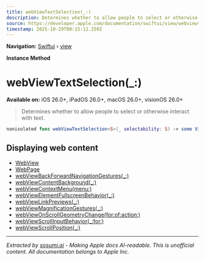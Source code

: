 ```yaml
---
title: webViewTextSelection(_:)
description: Determines whether to allow people to select or otherwise interact with text.
source: https://developer.apple.com/documentation/swiftui/view/webviewtextselection(_:)
timestamp: 2025-10-29T00:15:12.250Z
---
```


**Navigation:** [Swiftui](/documentation/swiftui) › [view](/documentation/swiftui/view)

**Instance Method**

# webViewTextSelection(_:)

**Available on:** iOS 26.0+, iPadOS 26.0+, macOS 26.0+, visionOS 26.0+

> Determines whether to allow people to select or otherwise interact with text.

```swift
nonisolated func webViewTextSelection<S>(_ selectability: S) -> some View where S : TextSelectability
```

## Displaying web content

- [WebView](/documentation/WebKit/WebView-swift.struct)
- [WebPage](/documentation/WebKit/WebPage)
- [webViewBackForwardNavigationGestures(_:)](/documentation/swiftui/view/webviewbackforwardnavigationgestures(_:))
- [webViewContentBackground(_:)](/documentation/swiftui/view/webviewcontentbackground(_:))
- [webViewContextMenu(menu:)](/documentation/swiftui/view/webviewcontextmenu(menu:))
- [webViewElementFullscreenBehavior(_:)](/documentation/swiftui/view/webviewelementfullscreenbehavior(_:))
- [webViewLinkPreviews(_:)](/documentation/swiftui/view/webviewlinkpreviews(_:))
- [webViewMagnificationGestures(_:)](/documentation/swiftui/view/webviewmagnificationgestures(_:))
- [webViewOnScrollGeometryChange(for:of:action:)](/documentation/swiftui/view/webviewonscrollgeometrychange(for:of:action:))
- [webViewScrollInputBehavior(_:for:)](/documentation/swiftui/view/webviewscrollinputbehavior(_:for:))
- [webViewScrollPosition(_:)](/documentation/swiftui/view/webviewscrollposition(_:))

---

*Extracted by [sosumi.ai](https://sosumi.ai) - Making Apple docs AI-readable.*
*This is unofficial content. All documentation belongs to Apple Inc.*
